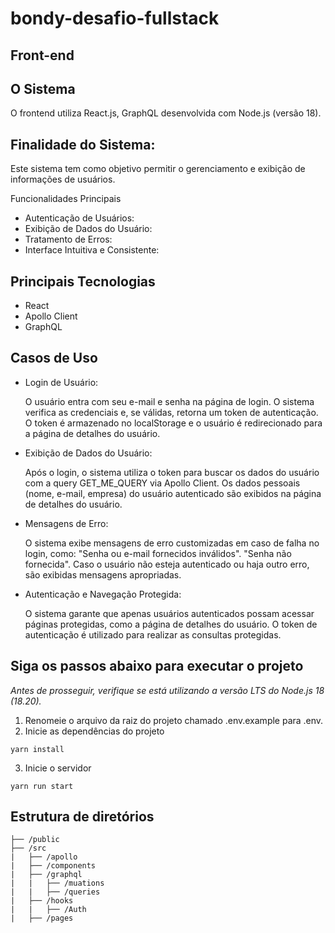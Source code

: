 # bondy-desafio-fullstack

## Front-end

## O Sistema
O frontend utiliza React.js, GraphQL desenvolvida com Node.js (versão 18).

## Finalidade do Sistema:

Este sistema tem como objetivo permitir o gerenciamento e exibição de informações de usuários. 

Funcionalidades Principais

- Autenticação de Usuários:
- Exibição de Dados do Usuário:
- Tratamento de Erros:
- Interface Intuitiva e Consistente:

## Principais Tecnologias
- React
- Apollo Client
- GraphQL

## Casos de Uso

- Login de Usuário:

    O usuário entra com seu e-mail e senha na página de login.
    O sistema verifica as credenciais e, se válidas, retorna um token de autenticação.
    O token é armazenado no localStorage e o usuário é redirecionado para a página de detalhes do usuário.

- Exibição de Dados do Usuário:

    Após o login, o sistema utiliza o token para buscar os dados do usuário com a query GET_ME_QUERY via Apollo Client.
    Os dados pessoais (nome, e-mail, empresa) do usuário autenticado são exibidos na página de detalhes do usuário.

- Mensagens de Erro:
    
    O sistema exibe mensagens de erro customizadas em caso de falha no login, como:
        "Senha ou e-mail fornecidos inválidos".
        "Senha não fornecida".
    Caso o usuário não esteja autenticado ou haja outro erro, são exibidas mensagens apropriadas.

- Autenticação e Navegação Protegida:

    O sistema garante que apenas usuários autenticados possam acessar páginas protegidas, como a página de detalhes do usuário. O token de autenticação é utilizado para realizar as consultas protegidas.

## Siga os passos abaixo para executar o projeto

_Antes de prosseguir, verifique se está utilizando a versão LTS do Node.js 18 (18.20)._


1. Renomeie o arquivo da raiz do projeto chamado .env.example para .env.
2. Inicie as dependências do projeto
```
yarn install
```
3. Inicie o servidor
```
yarn run start
```

## Estrutura de diretórios

```
├── /public
├── /src
|   ├── /apollo
|   ├── /components
|   ├── /graphql
|   |   ├── /muations
|   |   ├── /queries
|   ├── /hooks
|   |   ├── /Auth
|   ├── /pages
```
